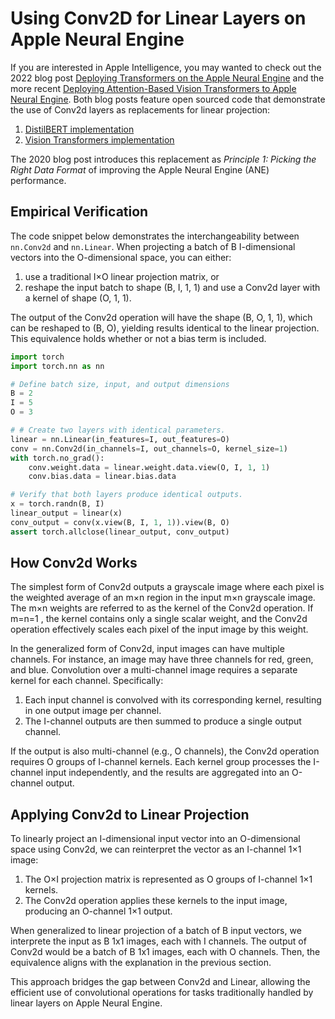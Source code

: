 # Using Conv2D for Linear Layers on Apple Neural Engine

If you are interested in Apple Intelligence, you may wanted to check out the 2022 blog post [Deploying Transformers on the Apple Neural Engine](https://machinelearning.apple.com/research/neural-engine-transformers) and the more recent [Deploying Attention-Based Vision Transformers to Apple Neural Engine](https://machinelearning.apple.com/research/vision-transformers).  Both blog posts feature open sourced code that demonstrate the use of Conv2d layers as replacements for linear projection:

1. [DistilBERT implementation](https://github.com/apple/ml-ane-transformers/blob/main/ane_transformers/huggingface/distilbert.py)
2. [Vision Transformers implementation](https://github.com/apple/ml-vision-transformers-ane/blob/main/vision_transformers/attention_utils.py)

The 2020 blog post introduces this replacement as *Principle 1: Picking the Right Data Format* of improving the Apple Neural Engine (ANE) performance.

## Empirical Verification

The code snippet below demonstrates the interchangeability between `nn.Conv2d` and `nn.Linear`.  When projecting a batch of B I-dimensional vectors into the O-dimensional space, you can either:

1. use a traditional I×O linear projection matrix, or
2. reshape the input batch to shape (B, I, 1, 1) and use a Conv2d layer with a kernel of shape (O, 1, 1).

The output of the Conv2d operation will have the shape (B, O, 1, 1), which can be reshaped to (B, O), yielding results identical to the linear projection. This equivalence holds whether or not a bias term is included.

```python
import torch
import torch.nn as nn

# Define batch size, input, and output dimensions
B = 2
I = 5
O = 3

# # Create two layers with identical parameters.
linear = nn.Linear(in_features=I, out_features=O)
conv = nn.Conv2d(in_channels=I, out_channels=O, kernel_size=1)
with torch.no_grad():
    conv.weight.data = linear.weight.data.view(O, I, 1, 1)
    conv.bias.data = linear.bias.data

# Verify that both layers produce identical outputs.
x = torch.randn(B, I)
linear_output = linear(x)
conv_output = conv(x.view(B, I, 1, 1)).view(B, O)
assert torch.allclose(linear_output, conv_output)
```

## How Conv2d Works

The simplest form of Conv2d outputs a grayscale image where each pixel is the weighted average of an m×n region in the input m×n grayscale image.  The m×n weights are referred to as the kernel of the Conv2d operation.  If  m=n=1 , the kernel contains only a single scalar weight, and the Conv2d operation effectively scales each pixel of the input image by this weight.

In the generalized form of Conv2d, input images can have multiple channels.  For instance, an image may have three channels for red, green, and blue.  Convolution over a multi-channel image requires a separate kernel for each channel.  Specifically:

1. Each input channel is convolved with its corresponding kernel, resulting in one output image per channel.
2. The I-channel outputs are then summed to produce a single output channel.

If the output is also multi-channel (e.g., O channels), the Conv2d operation requires O groups of I-channel kernels.  Each kernel group processes the I-channel input independently, and the results are aggregated into an O-channel output.

## Applying Conv2d to Linear Projection

To linearly project an I-dimensional input vector into an O-dimensional space using Conv2d, we can reinterpret the vector as an I-channel 1×1 image:

1. The O×I projection matrix is represented as O groups of I-channel 1×1 kernels.
2. The Conv2d operation applies these kernels to the input image, producing an O-channel 1×1 output.

When generalized to linear projection of a batch of B input vectors, we interprete the input as B 1x1 images, each with I channels.  The output of Conv2d would be a batch of B 1x1 images, each with O channels.  Then, the equivalence aligns with the explanation in the previous section.

This approach bridges the gap between Conv2d and Linear, allowing the efficient use of convolutional operations for tasks traditionally handled by linear layers on Apple Neural Engine.
